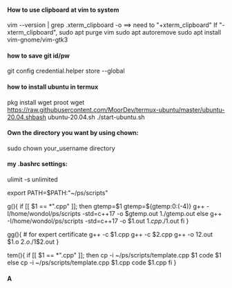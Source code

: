 #### How to use clipboard at vim to system
vim --version | grep .xterm_clipboard -o  ==> need to "+xterm_clipboard"
If "-xterm_clipboard",
sudo apt purge vim
sudo apt autoremove
sudo apt install vim-gnome/vim-gtk3

#### how to save git id/pw
git config credential.helper store --global

#### how to install ubuntu in termux
pkg install wget proot
wget https://raw.githubusercontent.com/MoorDev/termux-ubuntu/master/ubuntu-20.04.shbash ubuntu-20.04.sh
./start-ubuntu.sh

#### Own the directory you want by using chown:
sudo chown your_username directory

#### my .bashrc settings:
ulimit -s unlimited

export PATH=$PATH:"~/ps/scripts"

g(){
    if [[ $1 == *".cpp" ]]; then
        gtemp=$1
        gtemp=${gtemp:0:(-4)}
        g++ -I/home/wondol/ps/scripts -std=c++17 -o $gtemp.out $1
        ./$gtemp.out
    else
        g++ -I/home/wondol/ps/scripts -std=c++17 -o $1.out $1.cpp
        ./$1.out
    fi
}

gg(){ # for expert certificate
    g++ -c $1.cpp
    g++ -c $2.cpp
    g++ -o $1$2.out $1.o $2.o
    ./$1$2.out
}

tem(){
    if [[ $1 == *".cpp" ]]; then
        cp -i ~/ps/scripts/template.cpp $1
        code $1
    else
        cp -i ~/ps/scripts/template.cpp $1.cpp
        code $1.cpp
    fi
}

#### A
